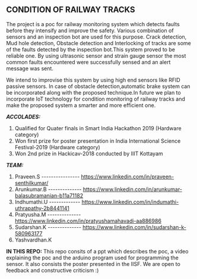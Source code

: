 ## CONDITION OF RAILWAY TRACKS

The project is a poc for railway monitoring system which detects faults before they intensify and improve the safety. Various
combination of sensors and an inspection bot are used for this purpose. Crack detection, Mud hole detection, Obstacle detection and
Interlocking of tracks are some of the faults detected by the inspection bot.This system proved to be reliable one. By using 
ultrasonic sensor and strain gauge sensor the most common faults encountered were successfully sensed and an alert message was sent. 

We intend to improvise this system by using high end sensors like RFID passive sensors. In case of obstacle detection,automatic brake 
system can be incorporated along with the proposed technique.In future we plan to incorporate IoT technology for condition monitoring of 
railway tracks and make the proposed system a smarter and more efficient one. 

***ACCOLADES:***
1. Qualified for Quater finals in Smart India Hackathon 2019 (Hardware category)
2. Won first prize for poster presentation in India International Science Festival-2019 (Hardware category)
3. Won 2nd prize in Hackicav-2018 conducted by IIIT Kottayam

***TEAM:***
1. Praveen.S ---------------- https://www.linkedin.com/in/praveen-senthilkumar/
2. Arunkumar.B -------------- https://www.linkedin.com/in/arunkumar-balasubramanian-b11a71182
3. Indhumathi.U ------------- https://www.linkedin.com/in/indumathi-uthrapathy-2b8441141
4. Pratyusha.M -------------- https://www.linkedin.com/in/pratyushamahavadi-aa886986
5. Sudarshan.K -------------- https://www.linkedin.com/in/sudarshan-k-580963177
6. Yashvardhan.K

**IN THIS REPO:**
This repo consits of a ppt which describes the poc, a video explaining the poc and the arduino program used for programming the sensor. It
also consists the poster presented in the IISF. We are open to feedback and constructive criticism :)



